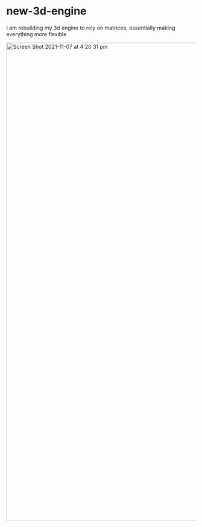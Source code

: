 # new-3d-engine

I am rebuilding my 3d engine to rely on matrices, essentially making everything more flexible 

<img width="1268" alt="Screen Shot 2021-11-07 at 4 20 31 pm" src="https://user-images.githubusercontent.com/61964090/140637800-46003736-3c8a-4479-b537-6519f0cd24a9.png">
